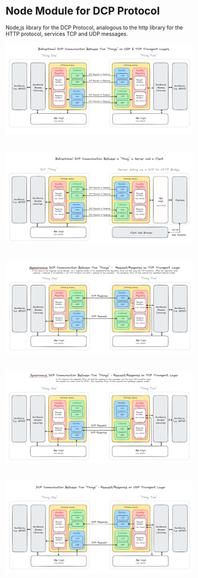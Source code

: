 # Node Module for DCP Protocol

Node,js library for the DCP Protocol, analogous to the http library for the HTTP protocol, services TCP and UDP messages.

![DCP Fig 1](/images/dcp-fig-1.png)

<br>

![DCP Fig 2](/images/dcp-fig-2.png)

<br>

![DCP Fig 3](/images/dcp-fig-3.png)

<br>

![DCP Fig 4](/images/dcp-fig-4.png)

<br>

![DCP Fig 5](/images/dcp-fig-5.png)
